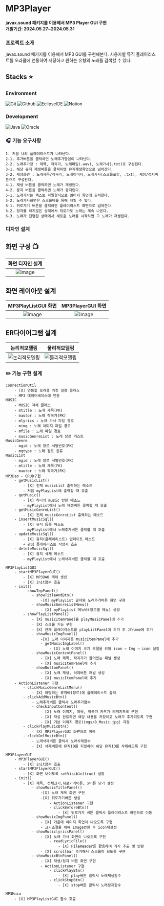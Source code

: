 # MP3Player
**javax.sound 패키지를 이용해서 MP3 Player GUI 구현** <br/>
**개발기간: 2024.05.27~2024.05.31**

### 프로젝트 소개
javax.sound 패키지를 이용해서 MP3 GUI를 구현해본다.
사용자별 뮤직 플레이리스트를 오라클에 연동하여 저장하고 원하는 유형의 노래를 검색할 수 있다.

## Stacks ⭐
### Environment
![Git](https://img.shields.io/badge/Git-F05032?style=for-the-badge&logo=Git&logoColor=white)
![Github](https://img.shields.io/badge/GitHub-181717?style=for-the-badge&logo=GitHub&logoColor=white)
![EclipseIDE](https://img.shields.io/badge/EclipseIDE-2C2255?style=for-the-badge&logo=EclipseIDE&logoColor=white)
![Notion](https://img.shields.io/badge/Notion-000000?style=for-the-badge&logo=Notion&logoColor=white)

### Development
![Java](https://img.shields.io/badge/Java-007396?style=for-the-badge&logo=OpenJDK&logoColor=white)
![Oracle](https://img.shields.io/badge/Oracle-F80000?style=for-the-badge&logo=Oracle&logoColor=white)

### 🎧 기능 요구사항
```
1. 처음 나의 플레이리스트가 나타난다.
2-1. 추가버튼을 클릭하면 노래추가팝업이 나타난다.
2-2. 노래추가창 : 제목, 작곡가, 노래파일(.wav), 노래가사(.txt)로 구성된다. 
3-1. 해당 뮤직 재생버튼을 클릭하면 뮤직재생화면으로 넘어간다.
3-2. 재생화면 : 노래제목/작곡가, 노래이미지, 노래가사(스크롤포함, .txt), 재생/정지버튼으로 구성된다.
4-1. 재생 버튼을 클릭하면 노래가 재생된다.
4-2. 중지 버튼을 클릭하면 노래가 중지된다.
5-1. 노래가사는 텍스트 파일형식으로 읽어서 화면에 출력한다.
5-2. 노래가사화면은 스크롤바를 통해 내릴 수 있다.
6-1. 뒤로가기 버튼을 클릭하면 플레이리스트 화면으로 넘어간다.
6-2. 정지를 하지않은 상태에서 뒤로가도 노래는 계속 나온다.
6-3. 노래가 진행된 상태에서 새로운 노래를 시작하면 그 노래가 재생된다.
```

### 디자인 설계
## 화면 구성 📺
| 화면 디자인 설계 |
| :----------: |
|![image](https://github.com/yunju-m/MP3Player/assets/74498379/26568f87-9784-4696-a7dd-f806b7c5de00)|

## 화면 레이아웃 설계 
| MP3PlayListGUI 화면 | MP3PlayerGUI 화면 |
| :----------: | :----------: |
| ![image](https://github.com/yunju-m/MP3Player/assets/74498379/6178224c-709c-4a49-84f5-ec4f5a818e4f) | ![image](https://github.com/yunju-m/MP3Player/assets/74498379/7f17c56b-f0eb-480e-853a-5d3a32f29f2d) |

## ER다이어그램 설계
| 논리적모델링 | 물리적모델링 |
| :----------: | :----------: |
| ![논리적모델링](https://github.com/yunju-m/MP3Player/assets/74498379/c2a048a1-4e25-4f5d-a05f-c7d83ea946df) | ![물리적모델링](https://github.com/yunju-m/MP3Player/assets/74498379/25c2f632-74a9-419a-8a4b-039a00d289fa) |

### ✏️ 기능 구현 설계
```
ConnectionUtil
	- [X] 연동할 오라클 계정 설정 클래스
	- MP3 데이터베이스에 연동
MUSIC 
	- MUSIC 객체 클래스
	- mtitle : 노래 제목(PK)
	- mautor : 노래 작곡가(PK)
	- mlyrics : 노래 가사 파일 경로
	- mimg : 노래 이미지 파일 경로 
	- mfile : 노래 파일 경로
	- musicGenreList : 노래 장르 리스트
MusicGenre 
	- mgid : 노래 장르 식별번호(PK)
	- mgtype : 노래 장르 종류
MusicList
	- mgid : 노래 장르 식별번호(FK)
	- mtitle : 노래 제목(FK)
	- mautor : 노래 작곡가(FK)
MP3Dao - CRUD구현
	- getMusicList()
		- [X] 전체 musicList 출력하는 메소드
		- 처음 myPlayList에 출력할 때 호출
	- getMusic()
		- [X] 하나의 music 반환 메소드
		- myPlayList에서 노래 재생버튼 클릭할 때 호출
	- getMusicGenreList()
		- [X] 전체 musicGenreList 출력하는 메소드
	- insertMusicSql()
		- [X] 뮤직 등록 메소드
		- myPlayList에서 노래추가버튼 클릭할 때 호출
	- updateMusicSql()
		- [X] 뮤직(플레이리스트) 업데이트 메소드
		+ 관심 플레이리스트 작성시 호출
	- deleteMusicSql()
		- [X] 뮤직 삭제 메소드
		- myPlayList에서 노래삭제버튼 클릭할 때 호출

MP3PlayListGUI
	- startMP3PlayerGUI()
		- [X] MP3DAO 객체 생성
		- [X] init함수 호출
	- init()
		- showTopPanel()
			- showTitleAndBtn()
				-[X] myPlayList 글자와 노래추가버튼 화면 구현
			- showMusicGenreListMenu()
				- [X] myPlayList 메뉴바(장르별 메뉴) 생성
		- showPlayListPanel()
			- [X] musicItemPanel을 playMusicPanel에 추가
			- [X] 스크롤 기능 구현
			- [X] 전체 플레이리스트를 playListPanel에 추가 후 Jframe에 추가
			- showMusicImgPanel()
				-[X] 노래 이미지를 musicItemPanel에 추가
				- getMusicImgLabel()
					- [X] 노래 이미지 크기 조절을 위해 icon → Img → icon 설정
			- showMusicContentPanel()
				- [X] 노래 제목, 작곡가가 들어있는 패널 생성
				- [X] musicItemPanel에 추가
			- showButtonPanel()
				- [X] 노래 재생, 삭제버튼 패널 생성
				- [X] musicItemPanel에 추가
	- ActionListener 구현
		- clickMusicGenreListMenu()
			- [X] 해당하는 뮤직바(장르)에 플레이리스트 출력
		- clickAddMusicBtn()
			- 노래추가버튼 클릭시 노래추가함수
			- checkInputContent()
				- [X] 노래 이미지, 제목, 작곡가 카드가 띄워지도록 구현
				- [X] 작성 완료하면 해당 내용을 저장하고 노래가 추가되도록 구현
				- [X] 기본 이미지 경로(imgs/B_Music.jpg) 지정
		- clickPlayMusicBtn()
			- [X] MP3PlayerGUI 화면으로 이동
		- clickDelMusicBtn()
			- 노래삭제버튼 클릭시 노래삭제함수
			- [X] 삭제버튼에 뮤직ID를 지정하여 해당 뮤직ID를 삭제하도록 구현	
			
MP3PlayerGUI
	- MP3PlayerGUI()
		- [X] init함수 호출
	- startMP3PlayerGUI()
		- [X] 화면 보이도록 setVisible(true) 설정
	- init()
		- [X] 제목, 전체크기,뒤로가기버튼, x버튼 닫기 설정
			- showMusicTitlePanel()
				-[X] 노래 제목 화면 구현
				-[X] 뒤로가기버튼 생성
					- ActionListener 구현
					- clickBeforeBtn()
						- [X] 뒤로가기 버튼 클릭시 플레이리스트 화면으로 이동
			- showMusicImgPanel()
				- [X] 가운데 이미지 화면이 나오도록 구현
				- 크기조절을 위해 Image변환 후 icon재설정
			- showMusiclyricsPanel()
				- [X] 노래 가사 화면이 나오도록 구현
					- readLyricFile()
						- [X] FileReader를 활용하여 가사 추출 및 반환
				- [X] scrollbar 추가해서 스크롤이 되도록 구현
			- showMusicBtnPanel()
				- [X] 재생/정지 버튼 화면 구현
				- ActionListener 구현
					- clickPlayBtn()
						- [X] play버튼 클릭시 노래재생함수
					- clickStopBtn()
						- [X] stop버튼 클릭시 노래정지함수

MP3Main
	- [X] MP3PlayListGUI 함수 호출
```
